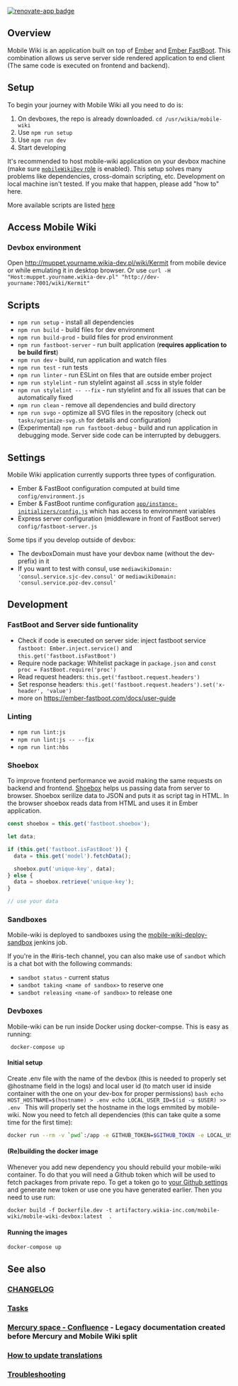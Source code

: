 [![renovate-app badge][renovate-badge]][renovate-app]

[renovate-badge]: https://img.shields.io/badge/renovate-app-blue.svg
[renovate-app]: https://renovateapp.com/

## Overview
Mobile Wiki is an application built on top of [Ember](https://emberjs.com/) and [Ember FastBoot](https://ember-fastboot.com/). This combination allows us serve server side rendered application to end client (The same code is executed on frontend and backend).

## Setup
To begin your journey with Mobile Wiki all you need to do is:

1. On devboxes, the repo is already downloaded. `cd /usr/wikia/mobile-wiki`
1. Use `npm run setup`
1. Use `npm run dev`
1. Start developing

It's recommended to host mobile-wiki application on your devbox machine (make sure [`mobileWikiDev` role](https://github.com/Wikia/chef-repo/blob/master/roles/mobileWikiDev.json) is enabled). This setup solves many problems like dependencies, cross-domain scripting, etc.
Development on local machine isn't tested. If you make that happen, please add "how to" here.

More available scripts are listed [here](#scripts)

## Access Mobile Wiki
### Devbox environment
Open http://muppet.yourname.wikia-dev.pl/wiki/Kermit from mobile device or while emulating it in desktop browser.
Or use `curl -H "Host:muppet.yourname.wikia-dev.pl" "http://dev-yourname:7001/wiki/Kermit"`

## Scripts
* `npm run setup` - install all dependencies
* `npm run build` - build files for dev environment
* `npm run build-prod` - build files for prod environment
* `npm run fastboot-server` - run built application (**requires application to be build first**)
* `npm run dev` - build, run application and watch files
* `npm run test` - run tests
* `npm run linter` - run ESLint on files that are outside ember project
* `npm run stylelint` - run stylelint against all .scss in style folder
* `npm run stylelint -- --fix` - run stylelint and fix all issues that can be automatically fixed
* `npm run clean` - remove all dependencies and build directory
* `npm run svgo` - optimize all SVG files in the repository (check out `tasks/optimize-svg.sh` for details and configuration)
* (Experimental) `npm run fastboot-debug` - build and run application in debugging mode. Server side code can be interrupted by debuggers.

## Settings

Mobile Wiki application currently supports three types of configuration.
* Ember & FastBoot configuration computed at build time `config/environment.js`
* Ember & FastBoot runtime configuration [`app/instance-initializers/config.js`](https://github.com/Wikia/ember-fandom/blob/master/app/instance-initializers/config.js) which has access to environment variables
* Express server configuration (middleware in front of FastBoot server) `config/fastboot-server.js`

Some tips if you develop outside of devbox:
 * The devboxDomain must have your devbox name (without the dev- prefix) in it
 * If you want to test with consul, use `mediawikiDomain: 'consul.service.sjc-dev.consul'` or `mediawikiDomain: 'consul.service.poz-dev.consul'`

## Development

### FastBoot and Server side funtionality
* Check if code is executed on server side: inject fastboot service `fastboot: Ember.inject.service()` and `this.get('fastboot.isFastBoot')`
* Require node package: Whitelist package in `package.json` and `const proc = FastBoot.require('proc')`
* Read request headers: `this.get('fastboot.request.headers')`
* Set response headers: `this.get('fastboot.request.headers').set('x-header', 'value')`
* more on https://ember-fastboot.com/docs/user-guide

### Linting

* `npm run lint:js`
* `npm run lint:js -- --fix`
* `npm run lint:hbs`

### Shoebox
To improve frontend performance we avoid making the same requests on backend and frontend. [Shoebox](https://ember-fastboot.com/docs/user-guide#the-shoebox) helps us passing data from server to browser. Shoebox serilize data to JSON and puts it as script tag in HTML. In the browser shoebox reads data from HTML and uses it in Ember application.

```javascript
const shoebox = this.get('fastboot.shoebox');

let data;

if (this.get('fastboot.isFastBoot')) {
  data = this.get('model').fetchData();

  shoebox.put('unique-key', data);
} else {
  data = shoebox.retrieve('unique-key');
}

// use your data
```
### Sandboxes
Mobile-wiki is deployed to sandboxes using the [mobile-wiki-deploy-sandbox](http://jenkins.wikia-prod:8080/job/mobile-wiki-deploy-sandbox/) jenkins job.

If you're in the #iris-tech channel, you can also make use of `sandbot` which is a chat bot with the following commands:
- `sandbot status` - current status
- `sandbot taking <name of sandbox>` to reserve one
- `sandbot releasing <name-of sandbox>` to release one

### Devboxes
Mobile-wiki can be run inside Docker using docker-compse. This is easy as running:

` docker-compose up`

#### Initial setup

Create .env file with the name of the devbox (this is needed to properly set @hostname field in the logs)
and local user id (to match user id inside container with the one on your dev-box for proper permissions)
	```bash
	echo HOST_HOSTNAME=$(hostname) > .env
  echo LOCAL_USER_ID=$(id -u $USER) >> .env
	```
This will properly set the hostname in the logs emmited by mobile-wiki.
Now you need to fetch all dependencies (this can take quite a some time for the first time):

```bash
docker run --rm -v `pwd`:/app -e GITHUB_TOKEN=$GITHUB_TOKEN -e LOCAL_USER_ID=`id -u $USER`  artifactory.wikia-inc.com/mobile-wiki/mobile-wiki-devbox:latest npm run setup
```

#### (Re)building the docker image
Whenever you add new dependency you should rebuild your mobile-wiki container. To do that you will need a Github token which will be used
to fetch packages from private repo. To get a token go to [your Github settings](https://github.com/settings/tokens) and generate new token
or use one you have generated earlier. Then you need to use run:

`docker build -f Dockerfile.dev -t artifactory.wikia-inc.com/mobile-wiki/mobile-wiki-devbox:latest  .`

#### Running the images

```bash
docker-compose up
```


## See also

### [CHANGELOG](https://github.com/Wikia/mobile-wiki/releases)

### [Tasks](https://github.com/Wikia/mobile-wiki/blob/dev/tasks/README.md)

### [Mercury space - Confluence](https://wikia-inc.atlassian.net/wiki/display/MER/Mercury) - Legacy documentation created before Mercury and Mobile Wiki split

### [How to update translations](https://github.com/Wikia/mobile-wiki/blob/dev/crowdin/README.md)

### [Troubleshooting](https://github.com/Wikia/mobile-wiki/blob/dev/TROUBLESHOOTING.md)
